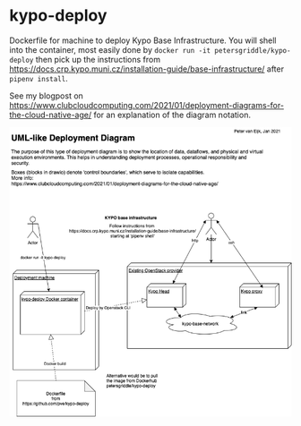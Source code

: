 # kypo-deploy
Dockerfile for machine to deploy Kypo Base Infrastructure.
You will shell into the container, most easily done by
`docker run -it petersgriddle/kypo-deploy`
then pick up the instructions 
from https://docs.crp.kypo.muni.cz/installation-guide/base-infrastructure/ after `pipenv install`. 

See my blogpost on https://www.clubcloudcomputing.com/2021/01/deployment-diagrams-for-the-cloud-native-age/
for an explanation of the diagram notation.

![diagram on kypo, see github](./kypodeploy.png)

